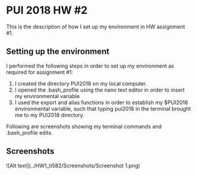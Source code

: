 # PUI 2018 HW #2
This is the description of how I set up my environment in HW assignment #1.

## Setting up the environment

I performed the following steps in order to set up my environment as required for assignment #1:

1. I created the directory PUI2018 on my local computer.
2. I opened the .bash_profile using the nano text editor in order to insert my environmental variable
3. I used the export and alias functions in order to establish my $PUI2018 environmental variable, such that typing pui2018 in the terminal brought me to my PUI2018 directory.

Following are screenshots showing my terminal commands and .bash_profile edits.

## Screenshots

![Alt text](../HW1_ti582/Screenshots/Screenshot 1.png)

